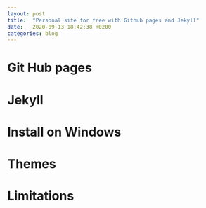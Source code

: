 ```yaml
---
layout: post
title:  "Personal site for free with Github pages and Jekyll"
date:   2020-09-13 18:42:38 +0200
categories: blog
---
```


# Git Hub pages
# Jekyll
# Install on Windows
# Themes
# Limitations
